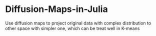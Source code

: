 # Diffusion-Maps-in-Julia
Use diffusion maps to project original data with complex distribution to other space with simpler one, which can be treat well in K-means
